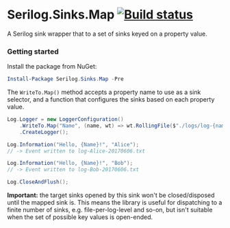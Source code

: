 # Serilog.Sinks.Map [![Build status](https://ci.appveyor.com/api/projects/status/m7svuyb4bkve3q6y?svg=true)](https://ci.appveyor.com/project/serilog/serilog-sinks-map)

A Serilog sink wrapper that to a set of sinks keyed on a property value.

### Getting started

Install the package from NuGet:

```powershell
Install-Package Serilog.Sinks.Map -Pre
```

The `WriteTo.Map()` method accepts a property name to use as a sink selector, and
a function that configures the sinks based on each property value.

```csharp
Log.Logger = new LoggerConfiguration()
    .WriteTo.Map("Name", (name, wt) => wt.RollingFile($"./logs/log-{name}-{{Date}}.txt"))
    .CreateLogger();

Log.Information("Hello, {Name}!", "Alice");
// -> Event written to log-Alice-20170606.txt

Log.Information("Hello, {Name}!", "Bob");
// -> Event written to log-Bob-20170606.txt

Log.CloseAndFlush();
```

**Important:** the target sinks opened by this sink won't be closed/disposed until the
mapped sink is. This means the library is useful for dispatching to a finite number of sinks,
e.g. file-per-log-level and so-on, but isn't suitable when the set of possible key values is
open-ended.
